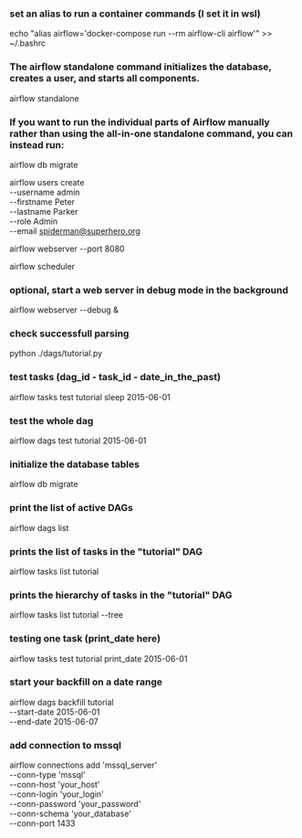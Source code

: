 ### set an alias to run a container commands (I set it in wsl)
echo "alias airflow='docker-compose run --rm airflow-cli airflow'" >> ~/.bashrc

### The airflow standalone command initializes the database, creates a user, and starts all components.
airflow standalone

### If you want to run the individual parts of Airflow manually rather than using the all-in-one standalone command, you can instead run:
airflow db migrate

airflow users create \
    --username admin \
    --firstname Peter \
    --lastname Parker \
    --role Admin \
    --email spiderman@superhero.org

airflow webserver --port 8080

airflow scheduler

### optional, start a web server in debug mode in the background
airflow webserver --debug &

### check successfull parsing
python ./dags/tutorial.py

### test tasks (dag_id - task_id - date_in_the_past)
airflow tasks test tutorial sleep 2015-06-01

### test the whole dag
airflow dags test tutorial 2015-06-01

### initialize the database tables
airflow db migrate

### print the list of active DAGs
airflow dags list

### prints the list of tasks in the "tutorial" DAG
airflow tasks list tutorial

### prints the hierarchy of tasks in the "tutorial" DAG
airflow tasks list tutorial --tree

### testing one task (print_date here)
airflow tasks test tutorial print_date 2015-06-01

### start your backfill on a date range
airflow dags backfill tutorial \
    --start-date 2015-06-01 \
    --end-date 2015-06-07

### add connection to mssql
airflow connections add 'mssql_server' \
    --conn-type 'mssql' \
    --conn-host 'your_host' \
    --conn-login 'your_login' \
    --conn-password 'your_password' \
    --conn-schema 'your_database' \
    --conn-port 1433
